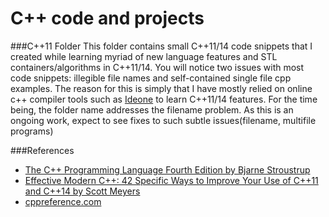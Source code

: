# C++ code and projects

###C++11 Folder
This folder contains small C++11/14 code snippets that I created while learning myriad of new language features and STL containers/algorithms in C++11/14.
You will notice two issues with most code snippets: illegible file names and self-contained single file cpp examples. 
The reason for this is simply that I have mostly relied on online c++ compiler tools such as [Ideone](http://www.ideone.com) to learn C++11/14 features.
For the time being, the folder name addresses the filename problem. As this is an ongoing work, expect to see fixes to such subtle issues(filename, multifile programs)

###References
- [The C++ Programming Language Fourth Edition by Bjarne Stroustrup](http://a.co/eygJhnz)
- [Effective Modern C++: 42 Specific Ways to Improve Your Use of C++11 and C++14 by Scott Meyers](http://a.co/iRVDRKP)
- [cppreference.com](http://en.cppreference.com/w/)

